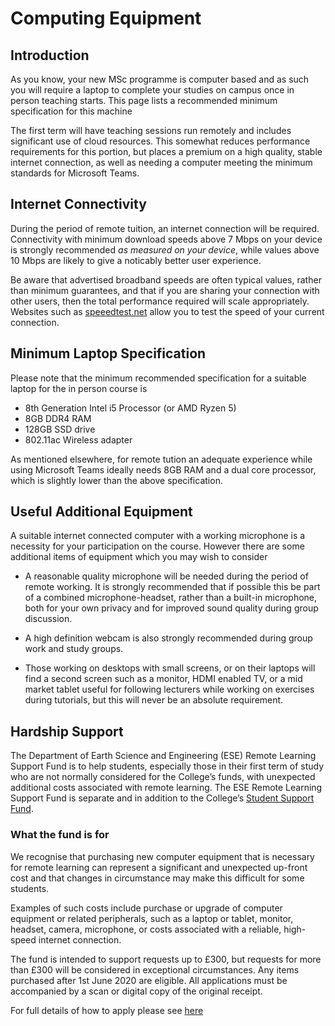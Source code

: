 # Computing Equipment

## Introduction

As you know, your new MSc programme is computer based and as such you will require a laptop to complete your studies on campus once in person teaching starts. This page lists a recommended minimum specification for this machine


The first term will have teaching sessions run remotely and includes significant use of cloud resources. This somewhat reduces performance requirements for this portion, but places a premium on a high quality, stable internet connection, as well as needing a  computer meeting the minimum standards for Microsoft Teams.

## Internet Connectivity

During the period of remote tuition, an internet connection will be required. Connectivity with minimum download speeds above 7 Mbps  on your device is strongly recommended _as measured on your device_, while values above 10 Mbps are likely to give a noticably better user experience.

Be aware that advertised broadband speeds are often typical values, rather than minimum guarantees, and that if you are sharing your connection with other users, then the total performance required will scale appropriately. Websites such as [speeedtest.net](https://www.speedtest.net) allow you to test the speed of your current connection.

## Minimum Laptop Specification

Please note that the minimum recommended specification for a suitable laptop for the in person course is

- 8th Generation Intel i5 Processor (or AMD Ryzen 5)
- 8GB DDR4 RAM
- 128GB SSD drive
- 802.11ac Wireless adapter

As mentioned elsewhere, for remote tution an adequate experience while using Microsoft Teams ideally needs 8GB RAM and a dual core processor, which is slightly lower than the above specification.

## Useful Additional Equipment

A suitable internet connected computer with a working microphone is a necessity for your participation on the course. However there are some additional items of equipment which you may wish to consider 

- A reasonable quality microphone will be needed during the period of remote working. It is strongly recommended that if possible this be part of a combined microphone-headset, rather than a built-in microphone, both for your own privacy and for improved sound quality during group discussion.

- A high definition webcam is also strongly recommended during group work and study groups.

- Those working on desktops with small screens, or on their laptops will find  a second screen such as a monitor, HDMI enabled TV, or a mid market tablet useful for following lecturers while working on exercises during tutorials, but this will never be an absolute requirement.


## Hardship Support

The Department of Earth Science and Engineering (ESE) Remote Learning Support Fund is to help students, especially those in their first term of study who are not normally considered for the College’s funds, with unexpected additional costs associated with remote learning. The ESE Remote Learning Support Fund is separate and in addition to the College’s [Student Support Fund](https://www.imperial.ac.uk/students/fees-and-funding/financial-assistance/student-support-fund/).

### What the fund is for

We recognise that purchasing new computer equipment that is necessary for remote learning can represent a significant and unexpected up-front cost and that changes in circumstance may make this difficult for some students. 

Examples of such costs include purchase or upgrade of computer equipment or related peripherals, such as a laptop or tablet, monitor, headset, camera, microphone, or costs associated with a reliable, high-speed internet connection. 

The fund is intended to support requests up to £300, but requests for more than £300 will be considered in exceptional circumstances. Any items purchased after 1st June 2020 are eligible. All applications must be accompanied by a scan or digital copy of the original receipt. 

For full details of how to apply please see [here](https://imperial.eu.qualtrics.com/jfe/form/SV_9H7sFjgt18NFC6N)
